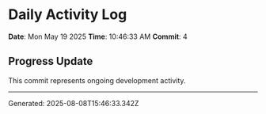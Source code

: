 # Daily Activity Log

**Date**: Mon May 19 2025
**Time**: 10:46:33 AM
**Commit**: 4

## Progress Update

This commit represents ongoing development activity.

---
Generated: 2025-08-08T15:46:33.342Z
